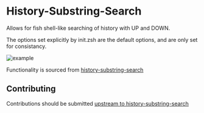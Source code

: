History-Substring-Search
========================

Allows for fish shell-like searching of history with UP and DOWN.

The options set explicitly by init.zsh are the default options, and are only set for consistancy.

![example][fish_shell]

Functionality is sourced from [history-substring-search](https://github.com/zsh-users/zsh-history-substring-search)

Contributing
------------

Contributions should be submitted [upstream to history-substring-search](https://github.com/zsh-users/zsh-history-substring-search)

[fish_shell]: http://i.eriner.me/zim_history-substring-search.gif

